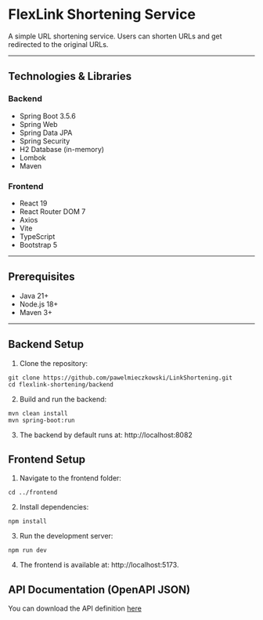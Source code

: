 # FlexLink Shortening Service

A simple URL shortening service. Users can shorten URLs and get redirected to the original URLs.

---

## Technologies & Libraries

### Backend

- Spring Boot 3.5.6
- Spring Web
- Spring Data JPA
- Spring Security
- H2 Database (in-memory)
- Lombok
- Maven

### Frontend

- React 19
- React Router DOM 7
- Axios
- Vite
- TypeScript
- Bootstrap 5

---

## Prerequisites

- Java 21+
- Node.js 18+
- Maven 3+

---

## Backend Setup

1. Clone the repository:

```console
git clone https://github.com/pawelmieczkowski/LinkShortening.git
cd flexlink-shortening/backend
```

2. Build and run the backend:

```console
mvn clean install
mvn spring-boot:run
```

3. The backend by default runs at: http://localhost:8082

## Frontend Setup

1. Navigate to the frontend folder:

```console
cd ../frontend
```

2. Install dependencies:

```console
npm install
```

3. Run the development server:

```console
npm run dev
```

4. The frontend is available at: http://localhost:5173.

## API Documentation (OpenAPI JSON)

You can download the API definition [here](./api-docs.json)
